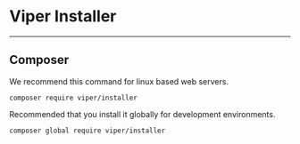 # Viper Installer

---

## Composer

We recommend this command for linux based web servers.

```
composer require viper/installer
```

Recommended that you install it globally for development environments.

```
composer global require viper/installer
```
